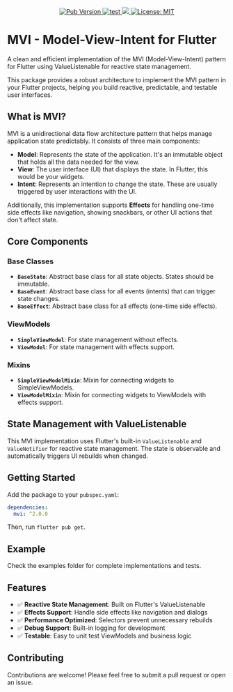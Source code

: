 <p align="center">
  <a href="https://pub.dev/packages/mvi">
    <img alt="Pub Version" src="https://img.shields.io/pub/v/mvi">
  </a>
  <a href="https://github.com/devfelipereis/flutter-mvi/actions">
    <img src="https://github.com/devfelipereis/flutter-mvi/actions/workflows/test.yaml/badge.svg" alt="test">
  </a>
  <a href="https://codecov.io/gh/devfelipereis/flutter-mvi" > 
    <img src="https://codecov.io/gh/devfelipereis/flutter-mvi/graph/badge.svg"/> 
  </a>
  <a href="https://opensource.org/licenses/MIT">
    <img src="https://img.shields.io/badge/license-MIT-purple.svg" alt="License: MIT">
  </a>
</p>

# MVI - Model-View-Intent for Flutter

A clean and efficient implementation of the MVI (Model-View-Intent) pattern for Flutter using ValueListenable for reactive state management.

This package provides a robust architecture to implement the MVI pattern in your Flutter projects, helping you build reactive, predictable, and testable user interfaces.

## What is MVI?

MVI is a unidirectional data flow architecture pattern that helps manage application state predictably. It consists of three main components:

-   **Model**: Represents the state of the application. It's an immutable object that holds all the data needed for the view.
-   **View**: The user interface (UI) that displays the state. In Flutter, this would be your widgets.
-   **Intent**: Represents an intention to change the state. These are usually triggered by user interactions with the UI.

Additionally, this implementation supports **Effects** for handling one-time side effects like navigation, showing snackbars, or other UI actions that don't affect state.

## Core Components

### Base Classes

-   **`BaseState`**: Abstract base class for all state objects. States should be immutable.
-   **`BaseEvent`**: Abstract base class for all events (intents) that can trigger state changes.
-   **`BaseEffect`**: Abstract base class for all effects (one-time side effects).

### ViewModels

-   **`SimpleViewModel`**: For state management without effects.
-   **`ViewModel`**: For state management with effects support.

### Mixins

-   **`SimpleViewModelMixin`**: Mixin for connecting widgets to SimpleViewModels.
-   **`ViewModelMixin`**: Mixin for connecting widgets to ViewModels with effects support.

## State Management with ValueListenable

This MVI implementation uses Flutter's built-in `ValueListenable` and `ValueNotifier` for reactive state management. The state is observable and automatically triggers UI rebuilds when changed.

## Getting Started

Add the package to your `pubspec.yaml`:

```yaml
dependencies:
  mvi: ^2.0.0
```

Then, run `flutter pub get`.

## Example

Check the examples folder for complete implementations and tests.

## Features

- ✅ **Reactive State Management**: Built on Flutter's ValueListenable
- ✅ **Effects Support**: Handle side effects like navigation and dialogs
- ✅ **Performance Optimized**: Selectors prevent unnecessary rebuilds
- ✅ **Debug Support**: Built-in logging for development
- ✅ **Testable**: Easy to unit test ViewModels and business logic

## Contributing

Contributions are welcome! Please feel free to submit a pull request or open an issue.
